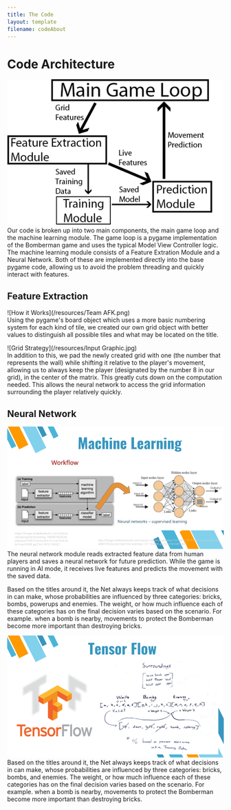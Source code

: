 ```yaml
---
title: The Code
layout: template
filename: codeAbout
---
```

# Code Architecture
![Code Module](/resources/CodeArche.png) <br>
Our code is broken up into two main components, the main game loop and the machine learning module. The game loop is a pygame implementation of the Bomberman game and uses the typical Model View Controller logic. The machine learning module consists of a Feature Extration Module and a Neural Network. Both of these are implemented directly into the base pygame code, allowing us to avoid the problem threading and quickly interact with features.

## Feature Extraction
![How it Works](/resources/Team AFK.png) <br>
Using the pygame's board object which uses a more basic numbering system for each kind of tile, we created our own grid object with better values to distinguish all possible tiles and what may be located on the title.

![Grid Strategy](/resources/Input Graphic.jpg) <br>
In addition to this, we pad the newly created grid with one (the number that represents the wall) while shifting it relative to the player's movement, allowing us to always keep the player (designated by the number 8 in our grid), in the center of the matrix. This greatly cuts down on the computation needed. This allows the neural network to access the grid information surrounding the player relatively quickly.

## Neural Network
![Machine Learning](/resources/2.png) <br>
The neural network module reads extracted feature data from human players and saves a neural network for future prediction. While the game is running in AI mode, it receives live features and predicts the movement with the saved data.

Based on the titles around it, the Net always keeps track of what decisions in can make, whose probabilities are influenced by three categories: bricks, bombs, powerups and enemies. The weight, or how much influence each of these categories has on the final decision varies based on the scenario. For example. when a bomb is nearby, movements to protect the Bomberman become more important than destroying bricks.

![Machine Learning](/resources/1.png) <br>
Based on the titles around it, the Net always keeps track of what decisions in can make, whose probabilities are influenced by three categories: bricks, bombs, and enemies. The weight, or how much influence each of these categories has on the final decision varies based on the scenario. For example. when a bomb is nearby, movements to protect the Bomberman become more important than destroying bricks.
